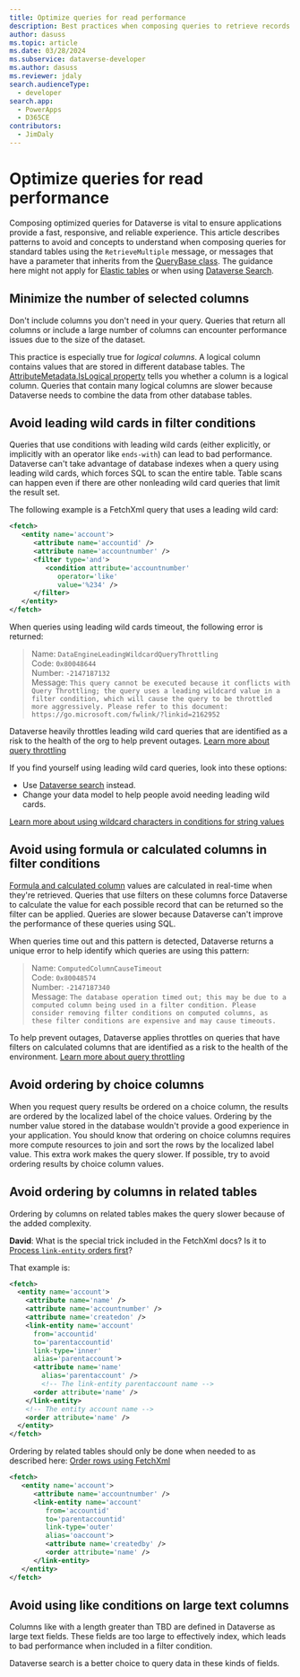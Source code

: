 ```yaml
---
title: Optimize queries for read performance
description: Best practices when composing queries to retrieve records from Dataverse.
author: dasuss
ms.topic: article
ms.date: 03/28/2024
ms.subservice: dataverse-developer
ms.author: dasuss
ms.reviewer: jdaly
search.audienceType: 
  - developer
search.app: 
  - PowerApps
  - D365CE
contributors:
  - JimDaly
---
```

# Optimize queries for read performance
<!-- #TODO: This needs to specify SQL Read performance. These tips do not apply to dataverse search -->

Composing optimized queries for Dataverse is vital to ensure applications provide a fast, responsive, and reliable experience. This article describes patterns to avoid and concepts to understand when composing queries for standard tables using the `RetrieveMultiple` message, or messages that have a parameter that inherits from the [QueryBase class](/dotnet/api/microsoft.xrm.sdk.query.querybase). The guidance here might not apply for [Elastic tables](elastic-tables.md) or when using [Dataverse Search](search/overview.md).

## Minimize the number of selected columns

Don't include columns you don't need in your query. Queries that return all columns or include a large number of columns can encounter performance issues due to the size of the dataset.

This practice is especially true for *logical columns*. A logical column contains values that are stored in different database tables. The [AttributeMetadata.IsLogical property](/dotnet/api/microsoft.xrm.sdk.metadata.attributemetadata.islogical) tells you whether a column is a logical column. Queries that contain many logical columns are slower because Dataverse needs to combine the data from other database tables.

<!-- 

David: Most lookups are not logical attributes. Lookups include several supporting attributes that are logical, but the API doesn't return data for many of these. I'm talking about the fields that end with *Name. 

Common Lookups that are also logical are OwningTeam or OwningUser, because they are special.

That's why I re-wrote the content below.

   Queries with many logical attributes (for example, lookups) can also cause queries to be slow because each logical attribute needs to be retrieved from a seperate entity which can make a simple query much more complex and slow. 

   We recommend customers to design their queries to select the bare minimum of columns needed.

-->

## Avoid leading wild cards in filter conditions

Queries that use conditions with leading wild cards (either explicitly, or implicitly with an operator like `ends-with`) can lead to bad performance. Dataverse can't take advantage of database indexes when a query using leading wild cards, which forces SQL to scan the entire table. Table scans can happen even if there are other nonleading wild card queries that limit the result set.

The following example is a FetchXml query that uses a leading wild card:

```xml
<fetch>
   <entity name='account'>
      <attribute name='accountid' />
      <attribute name='accountnumber' />
      <filter type='and'>
         <condition attribute='accountnumber'
            operator='like'
            value='%234' />
      </filter>
   </entity>
</fetch>
```


When queries using leading wild cards timeout, the following error is returned:

<!-- 

Can this link to the current failure text in https://learn.microsoft.com/en-us/power-apps/developer/data-platform/reference/web-service-error-codes 

jdaly: No. You can't link to an item within a table.
-->
<!-- 

Also we should update the throttle page to link back to here for the different rules 

-->

> Name: `DataEngineLeadingWildcardQueryThrottling`<br />
> Code: `0x80048644`<br />
> Number: `-2147187132`<br />
> Message: `This query cannot be executed because it conflicts with Query Throttling; the query uses a leading wildcard value in a filter condition, which will cause the query to be throttled more aggressively. Please refer to this document: https://go.microsoft.com/fwlink/?linkid=2162952`

Dataverse heavily throttles leading wild card queries that are identified as a risk to the health of the org to help prevent outages. [Learn more about query throttling](query-throttling.md)

If you find yourself using leading wild card queries, look into these options:

- Use [Dataverse search](search/overview.md) instead.
- Change your data model to help people avoid needing leading wild cards.

[Learn more about using wildcard characters in conditions for string values](../data-platform/wildcard-characters.md) 

## Avoid using formula or calculated columns in filter conditions

[Formula and calculated column](calculated-rollup-attributes.md#formula-and-calculated-columns) values are calculated in real-time when they're retrieved. Queries that use filters on these columns force Dataverse to calculate the value for each possible record that can be returned so the filter can be applied. Queries are slower because Dataverse can't improve the performance of these queries using SQL.

When queries time out and this pattern is detected, Dataverse returns a unique error to help identify which queries are using this pattern:

> Name: `ComputedColumnCauseTimeout`<br />
> Code: `0x80048574`<br />
> Number: `-2147187340`<br />
> Message: `The database operation timed out; this may be due to a computed column being used in a filter condition. Please consider removing filter conditions on computed columns, as these filter conditions are expensive and may cause timeouts.`

To help prevent outages, Dataverse applies throttles on queries that have filters on calculated columns that are identified as a risk to the health of the environment. [Learn more about query throttling](query-throttling.md)


## Avoid ordering by choice columns

When you request query results be ordered on a choice column, the results are ordered by the localized label of the choice values. Ordering by the number value stored in the database wouldn't provide a good experience in your application. You should know that ordering on choice columns requires more compute resources to join and sort the rows by the localized label value. This extra work makes the query slower. If possible, try to avoid ordering results by choice column values.


<!-- 

jdaly: I don't think this example adds much here.

Do you want to mention the fetch element useraworderby attribute?
That might make for a good example

Example query ordering on the statecode choice column: 

``` xml
<fetch distinct='true'>
   <entity name='account'>
      <attribute name='accountnumber' />
      <order attribute='statecode' />
   </entity>
</fetch> 
```
-->

## Avoid ordering by columns in related tables

Ordering by columns on related tables makes the query slower because of the added complexity.

**David**: What is the special trick included in the FetchXml docs? Is it to [Process `link-entity` orders first](fetchxml/order-rows.md#process-link-entity-orders-first)?

That example is:

```xml
<fetch>
  <entity name='account'>
    <attribute name='name' />
    <attribute name='accountnumber' />
    <attribute name='createdon' />
    <link-entity name='account'
      from='accountid'
      to='parentaccountid'
      link-type='inner'
      alias='parentaccount'>
      <attribute name='name'
        alias='parentaccount' />
        <!-- The link-entity parentaccount name -->
      <order attribute='name' />
    </link-entity>
    <!-- The entity account name -->
    <order attribute='name' />
  </entity>
</fetch>
```


Ordering by related tables should only be done when needed to as described here: [Order rows using FetchXml](../data-platform/fetchxml/order-rows.md) 

<!-- This looks like a conventional order within a link-entity to me. Is there something special about it? -->

``` xml
<fetch>
   <entity name='account'>
      <attribute name='accountnumber' />
      <link-entity name='account'
         from='accountid'
         to='parentaccountid'
         link-type='outer'
         alias='oaccount'>
         <attribute name='createdby' />
         <order attribute='name' />
      </link-entity>
   </entity>
</fetch>
```


## Avoid using like conditions on large text columns

<!-- 

Dataverse has two types of text columns:

- StringAttributeMetadata where the MaxSupportedLength is 4000 characters
- MemoAttributeMetadata where the MaxSupportedLength is 1,048,576 characters

Description is usually a MemoAttributeMetadata with a MaxLength set to 2000.

But either of these could be configured with a MaxLength of 10. Are they different?

How do you define 'large'? 
Is there a specified length that makes a difference?
 -->

Columns like with a length greater than TBD are defined in Dataverse as large text fields. These fields are too large to effectively index, which leads to bad performance when included in a filter condition.

Dataverse search is a better choice to query data in these kinds of fields.

<!-- 
I don't think we need an example here.

Example fetchxml which searches on a large text column: 

``` xml 
<fetch>
   <entity name='account'>
      <attribute name='accountid' />
      <attribute name='accountnumber' />
      <filter type='and'>
         <condition attribute='description'
            operator='like'
            value='Sold%' />
      </filter>
   </entity>
</fetch>
``` -->